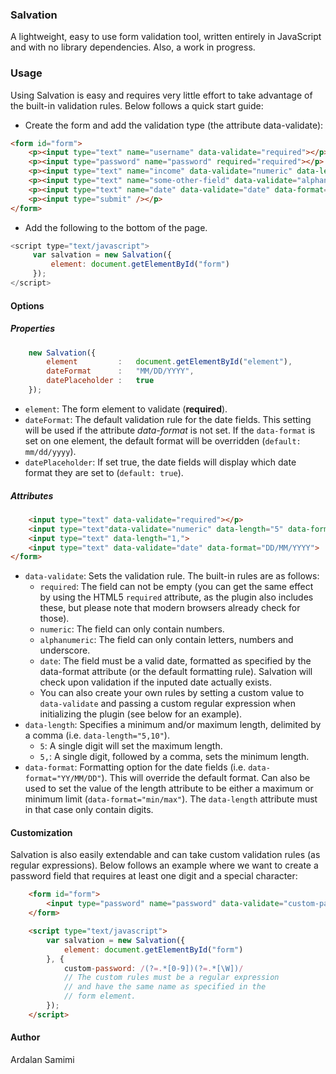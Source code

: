 ### Salvation
A lightweight, easy to use form validation tool, written entirely in JavaScript and with no library dependencies. Also, a work in progress.

### Usage
Using Salvation is easy and requires very little effort to take advantage of the built-in validation rules. Below follows a quick start guide:
* Create the form and add the validation type (the attribute data-validate):
```html
<form id="form">
    <p><input type="text" name="username" data-validate="required"></p>
    <p><input type="password" name="password" required="required"></p>
    <p><input type="text" name="income" data-validate="numeric" data-length="5" data-format="min"></p>
    <p><input type="text" name="some-other-field" data-validate="alphanumeric" data-length="1,5"></p>
    <p><input type="text" name="date" data-validate="date" data-format="YY/MM/DD"></p>
    <p><input type="submit" /></p>
</form>
```
* Add the following to the bottom of the page.
```js
<script type="text/javascript">
     var salvation = new Salvation({
         element: document.getElementById("form")
     });
</script>
```
#### Options
##### Properties
```js
    new Salvation({
        element         :   document.getElementById("element"),
        dateFormat      :   "MM/DD/YYYY",
        datePlaceholder :   true
    });
```
* `element`: The form element to validate (**required**).
* `dateFormat`: The default validation rule for the date fields. This setting will be used if the attribute *data-format* is not set. If the `data-format` is set on one element, the default format will be overridden (`default: mm/dd/yyyy`).
* `datePlaceholder`: If set true, the date fields will display which date format they are set to (`default: true`).

##### Attributes
```html
    <input type="text" data-validate="required"></p>
    <input type="text"data-validate="numeric" data-length="5" data-format="min">
    <input type="text" data-length="1,">
    <input type="text" data-validate="date" data-format="DD/MM/YYYY">
</form>
```
* `data-validate`: Sets the validation rule. The built-in rules are as follows:
   * `required`: The field can not be empty (you can get the same effect by using the HTML5 ``required`` attribute, as the plugin also includes these, but please note that modern browsers already check for those).
   * `numeric`: The field can only contain numbers.
   * `alphanumeric`: The field can only contain letters, numbers and underscore.
   * `date`: The field must be a valid date, formatted as specified by the data-format attribute (or the default formatting rule). Salvation will check upon validation if the inputed date actually exists.
   * You can also create your own rules by setting a custom value to `data-validate` and passing a custom regular expression when initializing the plugin (see below for an example).
* `data-length`: Specifies a minimum and/or maximum length, delimited by a comma (i.e. `data-length="5,10"`).
   * `5`: A single digit will set the maximum length.
   * `5,`: A single digit, followed by a comma, sets the minimum length.
* `data-format`: Formatting option for the date fields (i.e. `data-format="YY/MM/DD"`). This will override the default format. Can also be used to set the value of the length attribute to be either a maximum or minimum limit (`data-format="min/max"`). The `data-length` attribute must in that case only contain digits.

#### Customization
Salvation is also easily extendable and can take custom validation rules (as regular expressions). Below follows an example where we want to create a password field that requires at least one digit and a special character:
```html
    <form id="form">
        <input type="password" name="password" data-validate="custom-password">
    </form>

    <script type="text/javascript">
        var salvation = new Salvation({
            element: document.getElementById("form")
        }, {
            custom-password: /(?=.*[0-9])(?=.*[\W])/
            // The custom rules must be a regular expression
            // and have the same name as specified in the
            // form element.
        });
    </script>
```
#### Author
Ardalan Samimi
